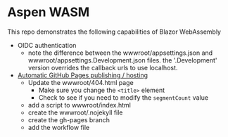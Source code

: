 # Aspen WASM

This repo demonstrates the following capabilities of Blazor WebAssembly

- OIDC authentication
  - note the difference between the wwwroot/appsettings.json and wwwroot/appsettings.Development.json files.  the '.Development' version overrides the callback urls to use localhost.
- [Automatic GitHub Pages publishing / hosting](https://blog.zhaytam.com/2020/06/08/deploy-blazor-wasm-github-pages-using-actions/)
  - Update the wwwroot/404.html page
    - Make sure you change the `<title>` element
    - Check to see if you need to modify the `segmentCount` value
  - add a script to wwwroot/index.html
  - create the wwwroot/.nojekyll file
  - create the gh-pages branch
  - add the workflow file


